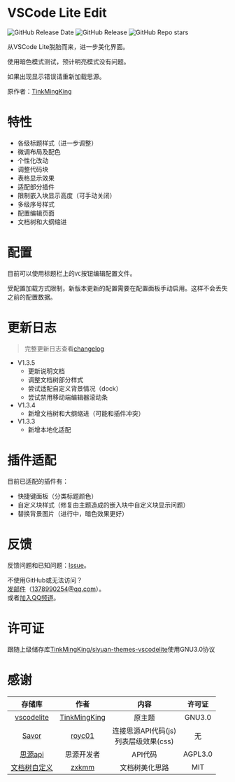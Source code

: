 # VSCode Lite Edit

![GitHub Release Date](https://img.shields.io/github/release-date/lingfengyu-dreaming/siyuan-vscodelite-edit?display_date=published_at)
![GitHub Release](https://img.shields.io/github/v/release/lingfengyu-dreaming/siyuan-vscodelite-edit)
![GitHub Repo stars](https://img.shields.io/github/stars/lingfengyu-dreaming/siyuan-vscodelite-edit)


从VSCode Lite脱胎而来，进一步美化界面。

使用暗色模式测试，预计明亮模式没有问题。

如果出现显示错误请重新加载思源。

原作者：[TinkMingKing](https://github.com/TinkMingKing)

# 特性

- 各级标题样式（进一步调整）
- 微调布局及配色
- 个性化改动
- 调整代码块
- 表格显示效果
- 适配部分插件
- 限制嵌入块显示高度（可手动关闭）
- 多级序号样式
- 配置编辑页面
- 文档树和大纲缩进

# 配置

目前可以使用标题栏上的`VC`按钮编辑配置文件。

受配置加载方式限制，新版本更新的配置需要在配置面板手动启用。这样不会丢失之前的配置数据。

# 更新日志

> 完整更新日志查看[changelog](https://github.com/lingfengyu-dreaming/siyuan-vscodelite-edit/blob/main/changelog.md)

- V1.3.5
  - 更新说明文档
  - 调整文档树部分样式
  - 尝试适配自定义背景情况（dock）
  - 尝试禁用移动端编辑器滚动条
- V1.3.4
  - 新增文档树和大纲缩进（可能和插件冲突）
- V1.3.3
  - 新增本地化适配

# 插件适配

目前已适配的插件有：

- 快捷键面板（分类标题颜色）
- 自定义块样式（修复由主题造成的嵌入块中自定义块显示问题）
- 替换背景图片（进行中，暗色效果更好）

# 反馈

反馈问题和已知问题：[Issue](https://github.com/lingfengyu-dreaming/siyuan-vscodelite-edit/issues)。

不使用GitHub或无法访问？  
[发邮件](mailto:1378990254@qq.com)（1378990254@qq.com）。  
或者[加入QQ频道](https://pd.qq.com/s/7uxvabgbp)。

# 许可证

跟随上级储存库[TinkMingKing/siyuan-themes-vscodelite](https://github.com/TinkMingKing/siyuan-themes-vscodelite)使用GNU3.0协议

# 感谢

|                                  存储库                                   |                      作者                       |                   内容                   | 许可证  |
| :-----------------------------------------------------------------------: | :---------------------------------------------: | :--------------------------------------: | :-----: |
|  [vscodelite](https://github.com/TinkMingKing/siyuan-themes-vscodelite)   | [TinkMingKing](https://github.com/TinkMingKing) |                  原主题                  | GNU3.0  |
|         [Savor](https://github.com/royc01/notion-theme/tree/main)         |       [royc01](https://github.com/royc01)       | 连接思源API代码(js)<br>列表层级效果(css) |   无    |
| [思源api](https://github.com/siyuan-note/siyuan/blob/master/API_zh_CN.md) |                   思源开发者                    |                 API代码                  | AGPL3.0 |
|     [文档树自定义](https://github.com/zxkmm/siyuan_doctree_compress)      |        [zxkmm](https://github.com/zxkmm)        |              文档树美化思路              |   MIT   |
